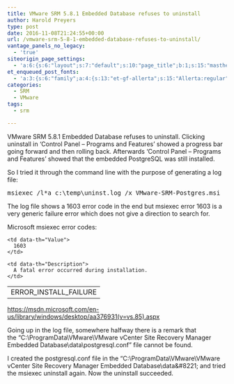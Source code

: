 ```yaml
---
title: VMware SRM 5.8.1 Embedded Database refuses to uninstall
author: Harold Preyers
type: post
date: 2016-11-08T21:24:55+00:00
url: /vmware-srm-5-8-1-embedded-database-refuses-to-uninstall/
vantage_panels_no_legacy:
  - 'true'
siteorigin_page_settings:
  - 'a:6:{s:6:"layout";s:7:"default";s:10:"page_title";b:1;s:15:"masthead_margin";b:1;s:13:"footer_margin";b:1;s:13:"hide_masthead";b:0;s:19:"hide_footer_widgets";b:0;}'
et_enqueued_post_fonts:
  - 'a:3:{s:6:"family";a:4:{s:13:"et-gf-allerta";s:15:"Allerta:regular";s:11:"et-gf-alice";s:13:"Alice:regular";s:16:"et-gf-montserrat";s:137:"Montserrat:100,200,300,regular,500,600,700,800,900,100italic,200italic,300italic,italic,500italic,600italic,700italic,800italic,900italic";s:19:"et-gf-alegreya-sans";s:112:"Alegreya+Sans:100,100italic,300,300italic,regular,italic,500,500italic,700,700italic,800,800italic,900,900italic";}s:6:"subset";a:7:{i:0;s:5:"latin";i:1;s:8:"cyrillic";i:2;s:12:"cyrillic-ext";i:3;s:9:"latin-ext";i:4;s:10:"vietnamese";i:5;s:5:"greek";i:6;s:9:"greek-ext";}s:9:"cache_key";s:72:"{"gph":-1,"divi":"4.20.2","wp":"6.1.1","enable_all_character_sets":"on"}";}'
categories:
  - SRM
  - VMware
tags:
  - srm

---
```

VMware SRM 5.8.1 Embedded Database refuses to uninstall. Clicking uninstall in &#8216;Control Panel &#8211; Programs and Features&#8217; showed a progress bar going forward and then rolling back. Afterwards &#8216;Control Panel &#8211; Programs and Features&#8217; showed that the embedded PostgreSQL was still installed.

So I tried it through the command line with the purpose of generating a log file:

<pre class="lang:batch decode:true ">msiexec /l*a c:\temp\uninst.log /x VMware-SRM-Postgres.msi</pre>

The log file shows a 1603 error code in the end but msiexec error 1603 is a very generic failure error which does not give a direction to search for.

Microsoft msiexec error codes:

<table summary="table">
  <tr>
    <td data-th="Error code">
      ERROR_INSTALL_FAILURE
    </td>
    
    <td data-th="Value">
      1603
    </td>
    
    <td data-th="Description">
      A fatal error occurred during installation.
    </td>
  </tr>
</table>

<https://msdn.microsoft.com/en-us/library/windows/desktop/aa376931(v=vs.85).aspx>

Going up in the log file, somewhere halfway there is a remark that the &#8220;C:\ProgramData\VMware\VMware vCenter Site Recovery Manager Embedded Database\data\postgresql.conf&#8221; file cannot be found.

I created the postgresql.conf file in the &#8220;C:\ProgramData\VMware\VMware vCenter Site Recovery Manager Embedded Database\data\&#8221; and tried the msiexec uninstall again. Now the uninstall succeeded.